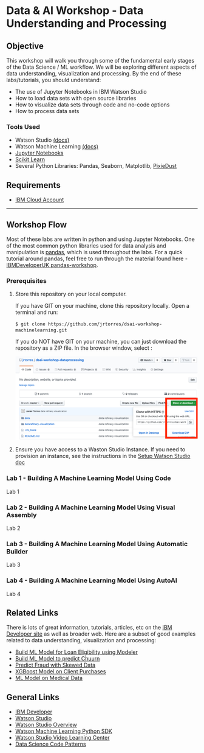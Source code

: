 # Data & AI Workshop - Data Understanding and Processing

## Objective

This workshop will walk you through some of the fundamental early stages of the Data Science / ML workflow. We will be exploring different aspects of data understanding, visualization and processing. By the end of these labs/tutorials, you should understand:

- The use of Jupyter Notebooks in IBM Watson Studio
- How to load data sets with open source libraries
- How to visualize data sets through code and no-code options
- How to process data sets

### Tools Used

- Watson Studio [(docs)](https://dataplatform.cloud.ibm.com/docs/content/wsj/getting-started/welcome-main.html?audience=wdp)
- Watson Machine Learning [(docs)](https://developer.ibm.com/clouddataservices/docs/ibm-watson-machine-learning/get-started/)
- [Jupyter Notebooks](http://jupyter.org/)
- [Scikit Learn](https://scikit-learn.org/)
- Several Python Libraries: Pandas, Seaborn, Matplotlib, [PixieDust](https://github.com/pixiedust/pixiedust)

## Requirements

- [IBM Cloud Account](https://cloud.ibm.com)

***

## Workshop Flow

Most of these labs are written in python and using Jupyter Notebooks. One of the most common python libraries used for data analysis and manipulation is [pandas](https://pandas.pydata.org/), which is used throughout the labs. For a quick tutorial around pandas, feel free to run through the material found here - [IBMDeveloperUK pandas-workshop](https://github.com/IBMDeveloperUK/pandas-workshop).

### Prerequisites

1. Store this repository on your local computer.

   If you have GIT on your machine, clone this repository locally. Open a terminal and run:

   ```
   $ git clone https://github.com/jrtorres/dsai-workshop-machinelearning.git
   ```

   If you do NOT have GIT on your machine, you can just download the repository as a ZIP file. In the browser window, select :

    ![Download Repo](docs/images/ss0.png)

1. Ensure you have access to a Waston Studio Instance. If you need to provision an instance, see the instructions in the [Setup Watson Studio doc](SetupWatsonStudio.md)

### Lab 1 - Building A Machine Learning Model Using Code

Lab 1

### Lab 2 - Building A Machine Learning Model Using Visual Assembly

Lab 2

### Lab 3 - Building A Machine Learning Model Using Automatic Builder

Lab 3

### Lab 4 - Building A Machine Learning Model Using AutoAI

Lab 4

## Related Links

There is lots of great information, tutorials, articles, etc on the [IBM Developer site](https://developer.ibm.com) as well as broader web. Here are a subset of good examples related to data understanding, visualization and processing:

- [Build ML Model for Loan Eligibility using Modeler](https://developer.ibm.com/tutorials/predict-loan-eligibility-using-jupyter-notebook-ibm-spss-modeler/)
- [Build ML Model to predict Chuurn](https://developer.ibm.com/patterns/predict-customer-churn-using-watson-studio-and-jupyter-notebooks/)
- [Predict Fraud with Skewed Data](https://developer.ibm.com/patterns/predicting-fraud-using-skewed-data/)
- [XGBoost Model on Client Purchases](https://developer.ibm.com/patterns/analyze-bank-marketing-data-using-xgboost-gain-insights-client-purchases/)
- [ML Model on Medical Data](https://developer.ibm.com/patterns/analyze-open-medical-data-sets-to-gain-insights/)

## General Links

- [IBM Developer](https://developer.ibm.com)
- [Watson Studio](https://dataplatform.ibm.com/)
- [Watson Studio Overview](https://dataplatform.cloud.ibm.com/docs/content/wsj/getting-started/overview-ws.html?audience=wdp&context=wdp&linkInPage=true)
- [Watson Machine Learning Python SDK](https://wml-api-pyclient.mybluemix.net/)
- [Watson Studio Video Learning Center](https://www.youtube.com/playlist?list=PLzpeuWUENMK3u3j_hffhNZX3-Jkht3N6V)
- [Data Science Code Patterns](https://developer.ibm.com/code/technologies/data-science/)
